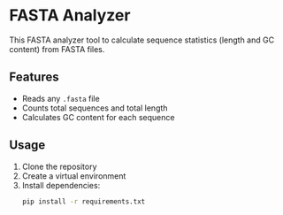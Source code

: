 # FASTA Analyzer
This FASTA analyzer tool to calculate sequence statistics (length and GC content) from FASTA files.

## Features
- Reads any `.fasta` file
- Counts total sequences and total length
- Calculates GC content for each sequence

## Usage
1. Clone the repository  
2. Create a virtual environment  
3. Install dependencies:
   ```bash
   pip install -r requirements.txt
